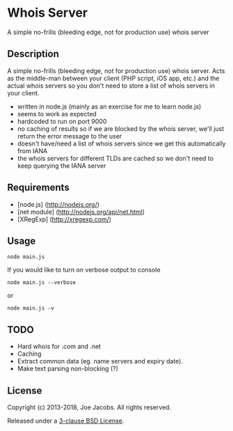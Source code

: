 Whois Server
============
A simple no-frills (bleeding edge, not for production use) whois server

Description
-----------
A simple no-frills (bleeding edge, not for production use) whois server. Acts as the middle-man between your client (PHP script, iOS app, etc.) and the actual whois servers so you don't need to store a list of whois servers in your client.

* written in node.js (mainly as an exercise for me to learn node.js)
* seems to work as expected
* hardcoded to run on port 9000
* no caching of results so if we are blocked by the whois server, we'll just return the error message to the user
* doesn't have/need a list of whois servers since we get this automatically from IANA
* the whois servers for different TLDs are cached so we don't need to keep querying the IANA server

Requirements
------------
* [node.js] (http://nodejs.org/)
* [net module] (http://nodejs.org/api/net.html)
* [XRegExp] (http://xregexp.com/)

Usage
-----
    node main.js

If you would like to turn on verbose output to console

    node main.js --verbose
or

    node main.js -v

TODO
----
* Hard whois for .com and .net
* Caching
* Extract common data (eg. name servers and expiry date).
* Make text parsing non-blocking (?)

License
-------
Copyright (c) 2013-2018, Joe Jacobs. All rights reserved.

Released under a [3-clause BSD License](LICENSE).
